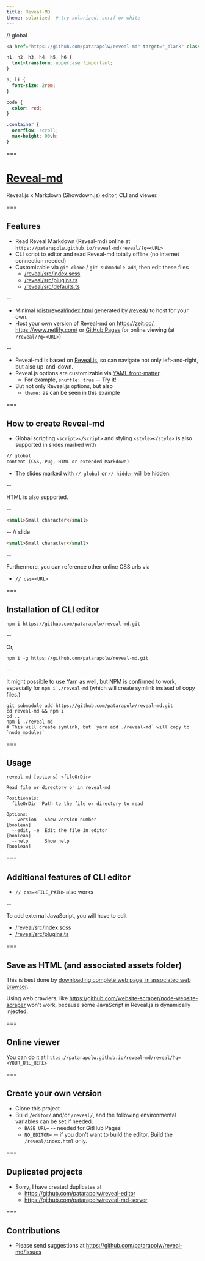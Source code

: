 ```yaml
---
title: Reveal-MD
theme: solarized  # try solarized, serif or white
---
```

// global
```html
<a href="https://github.com/patarapolw/reveal-md" target="_blank" class="github-corner" aria-label="View source on GitHub"><svg width="80" height="80" viewBox="0 0 250 250" style="fill:#64CEAA; color:#fff; position: absolute; top: 0; border: 0; right: 0;" aria-hidden="true"><path d="M0,0 L115,115 L130,115 L142,142 L250,250 L250,0 Z"></path><path d="M128.3,109.0 C113.8,99.7 119.0,89.6 119.0,89.6 C122.0,82.7 120.5,78.6 120.5,78.6 C119.2,72.0 123.4,76.3 123.4,76.3 C127.3,80.9 125.5,87.3 125.5,87.3 C122.9,97.6 130.6,101.9 134.4,103.2" fill="currentColor" style="transform-origin: 130px 106px;" class="octo-arm"></path><path d="M115.0,115.0 C114.9,115.1 118.7,116.5 119.8,115.4 L133.7,101.6 C136.9,99.2 139.9,98.4 142.2,98.6 C133.8,88.0 127.5,74.4 143.8,58.0 C148.5,53.4 154.0,51.2 159.7,51.0 C160.3,49.4 163.2,43.6 171.4,40.1 C171.4,40.1 176.1,42.5 178.8,56.2 C183.1,58.6 187.2,61.8 190.9,65.4 C194.5,69.0 197.7,73.2 200.1,77.6 C213.8,80.2 216.3,84.9 216.3,84.9 C212.7,93.1 206.9,96.0 205.4,96.6 C205.1,102.4 203.0,107.8 198.3,112.5 C181.9,128.9 168.3,122.5 157.7,114.1 C157.9,116.9 156.7,120.9 152.7,124.9 L141.0,136.5 C139.8,137.7 141.6,141.9 141.8,141.8 Z" fill="currentColor" class="octo-body"></path></svg></a><style>.github-corner:hover .octo-arm{animation:octocat-wave 560ms ease-in-out}@keyframes octocat-wave{0%,100%{transform:rotate(0)}20%,60%{transform:rotate(-25deg)}40%,80%{transform:rotate(10deg)}}@media (max-width:500px){.github-corner:hover .octo-arm{animation:none}.github-corner .octo-arm{animation:octocat-wave 560ms ease-in-out}}</style>
```

```css
h1, h2, h3, h4, h5, h6 {
  text-transform: uppercase !important;
}

p, li {
  font-size: 2rem;
}

code {
  color: red;
}

.container {
  overflow: scroll;
  max-height: 90vh;
}
```
===

# [Reveal-md](https://patarapolw.github.io/reveal-md/reveal/)

Reveal.js x Markdown (Showdown.js) editor, CLI and viewer.

===

## Features

- Read Reveal Markdown (Reveal-md) online at `https://patarapolw.github.io/reveal-md/reveal/?q=<URL>`
- CLI script to editor and read Reveal-md totally offline (no internet connection needed)
- Customizable via `git clone` / `git submodule add`, then edit these files
  - [/reveal/src/index.scss](/reveal/src/index.scss)
  - [/reveal/src/plugins.ts](/reveal/src/plugins.ts)
  - [/reveal/src/defaults.ts](/reveal/src/defaults.ts)

--

- Minimal [/dist/reveal/index.html](/dist/reveal/index.html) generated by [/reveal/](/reveal/) to host for your own.
- Host your own version of Reveal-md on <https://zeit.co/>, <https://www.netlify.com/> or [GitHub Pages](https://pages.github.com/) for online viewing (at `/reveal/?q=<URL>`)

--

- Reveal-md is based on [Reveal.js](https://revealjs.com), so can navigate not only left-and-right, but also up-and-down.
- Reveal.js options are customizable via [YAML front-matter](https://jekyllrb.com/docs/front-matter/).
  - For example, `shuffle: true` -- Try it!
- But not only Reveal.js options, but also
  - `theme:` as can be seen in this example

===

## How to create Reveal-md

- Global scripting `<script></script>` and styling `<style></style>` is also supported in slides marked with

```markdown
// global
content (CSS, Pug, HTML or extended Markdown)
```

- The slides marked with `// global` or `// hidden` will be hidden.

--

HTML is also supported.

--
```html
<small>Small character</small>
```
--
// slide
```html
<small>Small character</small>
```
--

Furthermore, you can reference other online CSS urls via
- `// css=<URL>`

===

## Installation of CLI editor

```
npm i https://github.com/patarapolw/reveal-md.git
```

--

Or,

```
npm i -g https://github.com/patarapolw/reveal-md.git
```

--

It might possible to use Yarn as well, but NPM is confirmed to work, especially for `npm i ./reveal-md` (which will create symlink instead of copy files.)

```
git submodule add https://github.com/patarapolw/reveal-md.git
cd reveal-md && npm i
cd ..
npm i ./reveal-md
# This will create symlink, but `yarn add ./reveal-md` will copy to `node_modules`
```

===

## Usage

```
reveal-md [options] <fileOrDir>

Read file or directory or in reveal-md

Positionals:
  fileOrDir  Path to the file or directory to read

Options:
  --version   Show version number                                      [boolean]
  --edit, -e  Edit the file in editor                                  [boolean]
  --help      Show help                                                [boolean]
```

===

## Additional features of CLI editor

- `// css=<FILE_PATH>` also works

--

To add external JavaScript, you will have to edit
- [/reveal/src/index.scss](/reveal/src/index.scss)
- [/reveal/src/plugins.ts](/reveal/src/plugins.ts)

===

## Save as HTML (and associated assets folder)

This is best done by [downloading complete web page, in associated web browser](https://www.makeuseof.com/tag/save-complete-webpage-offline-reading/).

Using web crawlers, like <https://github.com/website-scraper/node-website-scraper> won't work, because some JavaScript in Reveal.js is dynamically injected.

===

## Online viewer

You can do it at `https://patarapolw.github.io/reveal-md/reveal/?q=<YOUR_URL_HERE>`

===

## Create your own version

- Clone this project
- Build `/editor/` and/or `/reveal/`, and the following environmental variables can be set if needed.
  - `BASE_URL=` -- needed for GitHub Pages
  - `NO_EDITOR=` -- if you don't want to build the editor. Build the `/reveal/index.html` only.

===

## Duplicated projects

- Sorry, I have created duplicates at 
  - <https://github.com/patarapolw/reveal-editor>
  - <https://github.com/patarapolw/reveal-md-server>

===

## Contributions

- Please send suggestions at <https://github.com/patarapolw/reveal-md/issues>
